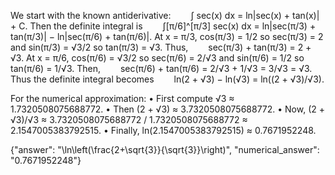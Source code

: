 We start with the known antiderivative:
  ∫ sec(x) dx = ln|sec(x) + tan(x)| + C.
Then the definite integral is
  ∫[π/6]^[π/3] sec(x) dx = ln|sec(π/3) + tan(π/3)| − ln|sec(π/6) + tan(π/6)|.
At x = π/3, cos(π/3) = 1/2 so sec(π/3) = 2 and sin(π/3) = √3/2 so tan(π/3) = √3. Thus,
  sec(π/3) + tan(π/3) = 2 + √3.
At x = π/6, cos(π/6) = √3/2 so sec(π/6) = 2/√3 and sin(π/6) = 1/2 so tan(π/6) = 1/√3. Then,
  sec(π/6) + tan(π/6) = 2/√3 + 1/√3 = 3/√3 = √3.
Thus the definite integral becomes
  ln(2 + √3) − ln(√3) = ln((2 + √3)/√3).

For the numerical approximation:
• First compute √3 ≈ 1.7320508075688772.
• Then (2 + √3) ≈ 3.7320508075688772.
• Now, (2 + √3)/√3 ≈ 3.7320508075688772 / 1.7320508075688772 ≈ 2.1547005383792515.
• Finally, ln(2.1547005383792515) ≈ 0.7671952248.

{"answer": "\\ln\\left(\\frac{2+\\sqrt{3}}{\\sqrt{3}}\\right)", "numerical_answer": "0.7671952248"}